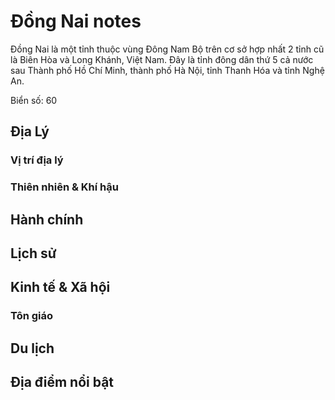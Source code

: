# Đồng Nai notes

Đồng Nai là một tỉnh thuộc vùng Đông Nam Bộ trên cơ sở hợp nhất 2 tỉnh cũ là Biên Hòa và Long Khánh, Việt Nam. Đây là tỉnh đông dân thứ 5 cả nước sau Thành phố Hồ Chí Minh, thành phố Hà Nội, tỉnh Thanh Hóa và tỉnh Nghệ An. 

Biển số: 60

## Địa Lý

### Vị trí địa lý

### Thiên nhiên & Khí hậu

## Hành chính

## Lịch sử

## Kinh tế & Xã hội

### Tôn giáo

## Du lịch

## Địa điểm nổi bật